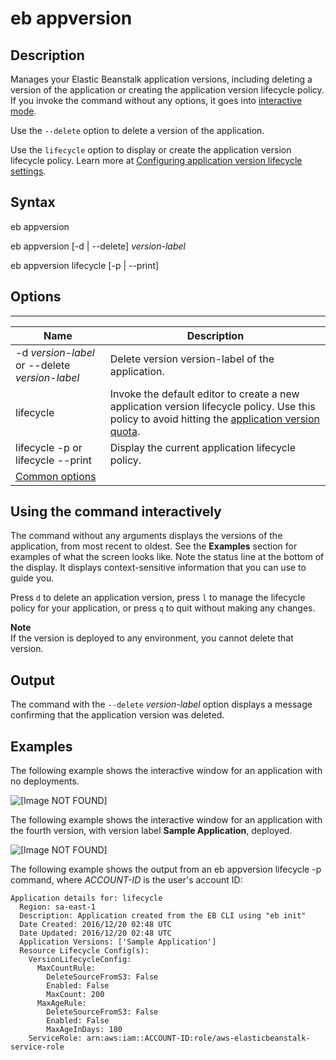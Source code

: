 # eb appversion<a name="eb3-appversion"></a>

## Description<a name="eb3-appversion-description"></a>

Manages your Elastic Beanstalk application versions, including deleting a version of the application or creating the application version lifecycle policy\. If you invoke the command without any options, it goes into [interactive mode](#eb3-appversion-interactive)\.

Use the `--delete` option to delete a version of the application\.

Use the `lifecycle` option to display or create the application version lifecycle policy\. Learn more at [Configuring application version lifecycle settings](applications-lifecycle.md)\.

## Syntax<a name="eb3-appversion-syntax"></a>

 eb appversion 

 eb appversion \[\-d \| \-\-delete\] *version\-label* 

 eb appversion lifecycle \[\-p \| \-\-print\] 

## Options<a name="eb3-appversion-options"></a>


****  

|  Name  |  Description  | 
| --- | --- | 
|  \-d *version\-label* or \-\-delete *version\-label*  | Delete version version\-label of the application\. | 
|  lifecycle  | Invoke the default editor to create a new application version lifecycle policy\. Use this policy to avoid hitting the [application version quota](https://docs.aws.amazon.com/general/latest/gr/elasticbeanstalk.html#limits_elastic_beanstalk)\. | 
|  lifecycle \-p or lifecycle \-\-print  | Display the current application lifecycle policy\. | 
|  [Common options](eb3-cmd-options.md)  |  | 

## Using the command interactively<a name="eb3-appversion-interactive"></a>

The command without any arguments displays the versions of the application, from most recent to oldest\. See the **Examples** section for examples of what the screen looks like\. Note the status line at the bottom of the display\. It displays context\-sensitive information that you can use to guide you\.

Press `d` to delete an application version, press `l` to manage the lifecycle policy for your application, or press `q` to quit without making any changes\.

**Note**  
If the version is deployed to any environment, you cannot delete that version\.

## Output<a name="eb3-appversion-output"></a>

The command with the `--delete` *version\-label* option displays a message confirming that the application version was deleted\.

## Examples<a name="eb3-appversion-example"></a>

The following example shows the interactive window for an application with no deployments\.

![\[Image NOT FOUND\]](http://docs.aws.amazon.com/elasticbeanstalk/latest/dg/images/InteractiveModeNoEnvironment.png)

The following example shows the interactive window for an application with the fourth version, with version label **Sample Application**, deployed\.

![\[Image NOT FOUND\]](http://docs.aws.amazon.com/elasticbeanstalk/latest/dg/images/InteractiveModeWithEnvironment.png)

The following example shows the output from an eb appversion lifecycle \-p command, where *ACCOUNT\-ID* is the user's account ID:

```
Application details for: lifecycle
  Region: sa-east-1
  Description: Application created from the EB CLI using "eb init"
  Date Created: 2016/12/20 02:48 UTC
  Date Updated: 2016/12/20 02:48 UTC
  Application Versions: ['Sample Application']
  Resource Lifecycle Config(s):
    VersionLifecycleConfig:
      MaxCountRule:
        DeleteSourceFromS3: False
        Enabled: False
        MaxCount: 200
      MaxAgeRule:
        DeleteSourceFromS3: False
        Enabled: False
        MaxAgeInDays: 180
    ServiceRole: arn:aws:iam::ACCOUNT-ID:role/aws-elasticbeanstalk-service-role
```
